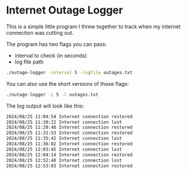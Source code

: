 # Internet Outage Logger

This is a simple little program I threw together to track when my internet connection was cutting out.

The program has two flags you can pass:
- interval to check (in seconds)
- log file path

```sh
./outage-logger -interval 5 -logfile outages.txt
```

You can also use the short versions of those flags:

```sh
./outage-logger -i 5 -l outages.txt
```

The log output will look like this:

```txt
2024/08/25 11:04:54 Internet connection restored
2024/08/25 11:20:22 Internet connection lost
2024/08/25 11:20:48 Internet connection restored
2024/08/25 11:31:53 Internet connection restored
2024/08/25 11:35:42 Internet connection lost
2024/08/25 11:36:02 Internet connection restored
2024/08/25 12:03:45 Internet connection lost
2024/08/25 12:04:14 Internet connection restored
2024/08/25 12:52:48 Internet connection lost
2024/08/25 12:53:03 Internet connection restored
```
